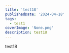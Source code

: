 ```yaml
---
title: 'test18'
publishedDate: '2024-04-18'
tags:
  - test1
coverImage: 'None.png'
description: test18
---
```


test18
